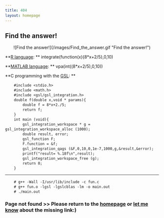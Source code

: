 ```yaml
---
title: 404
layout: homepage
---
```


## Find the answer!

<center>![Find the answer!](/images/Find_the_answer.gif "Find the answer!")</center>


**[R language](http://www.r-project.org/): **
        integrate(function(x){8*x+2/5},0,10)

**[MATLAB language](http://www.mathworks.com/products/matlab/): **
        vpa(int((8*x+2/5),0,10))

**C programming with the [GSL](http://www.gnu.org/software/gsl/): **

        #include <stdio.h>
        #include <math.h>
        #include <gsl/gsl_integration.h>
        double f(double x,void * params){
	        double f = 8*x+2./5;
	        return f;
        }
        int main (void){
	        gsl_integration_workspace * g = gsl_integration_workspace_alloc (1000);
	        double result, error;
	        gsl_function F;
	        F.function = &f;
	        gsl_integration_qags (&F,0,10,0,1e-7,1000,g,&result,&error);
	        printf("result= %.18f\n",result);
	        gsl_integration_workspace_free (g);
	        return 0;
        }
--------------------------------------------------------------------------------------
        # g++ -Wall -I/usr/lib/include -c fun.c
        # g++ fun.o -lgsl -lgslcblas -lm -o main.out
        # ./main.out




### Page not found >> Please return to the [homepage](/) or [let me know](mailto:yu@lijiayu.net) about the missing link:)




